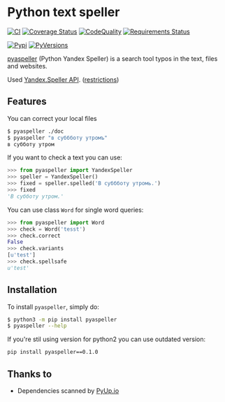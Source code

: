 # Python text speller

[![CI](https://github.com/oriontvv/pyaspeller/workflows/Python%20package/badge.svg)](https://github.com/oriontvv/pyaspeller/actions)       [![Coverage Status](https://img.shields.io/coveralls/oriontvv/pyaspeller.svg)](https://coveralls.io/r/oriontvv/pyaspeller)         [![CodeQuality](https://codeclimate.com/github/oriontvv/pyaspeller/badges/gpa.svg)](https://codeclimate.com/github/oriontvv/pyaspeller)          [![Requirements Status](https://requires.io/github/oriontvv/pyaspeller/requirements.svg?branch=master)](https://requires.io/github/oriontvv/pyaspeller/requirements/?branch=master)


[![Pypi](http://img.shields.io/pypi/v/pyaspeller.svg?style=flat)](https://pypi.org/project/pyaspeller)     [![PyVersions](https://img.shields.io/pypi/pyversions/pyaspeller.svg)](https://img.shields.io/pypi/pyversions/pyaspeller.svg)


[pyaspeller](https://github.com/oriontvv/pyaspeller) (Python Yandex Speller) is a search tool typos in the text, files and websites.

Used [Yandex.Speller API](https://tech.yandex.ru/speller/doc/dg/concepts/About-docpage/). ([restrictions](<https://yandex.ru/legal/speller_api/>))


## Features

You can correct your local files

```bash 
$ pyaspeller ./doc
$ pyaspeller "в суббботу утромъ"
в субботу утром
```

If you want to check a text you can use:

```python
>>> from pyaspeller import YandexSpeller
>>> speller = YandexSpeller()
>>> fixed = speller.spelled('В суббботу утромь.')
>>> fixed
'В субботу утром.'
```

You can use class `Word` for single word queries:

```python
>>> from pyaspeller import Word
>>> check = Word('tesst')
>>> check.correct
False
>>> check.variants
[u'test']
>>> check.spellsafe
u'test'
```


## Installation


To install `pyaspeller`, simply do:

```bash
$ python3 -m pip install pyaspeller
$ pyaspeller --help
```

If you're stil using version for python2 you can use outdated version:
```bash
pip install pyaspeller==0.1.0
```

## Thanks to
* Dependencies scanned by [PyUp.io](https://pyup.io/)
